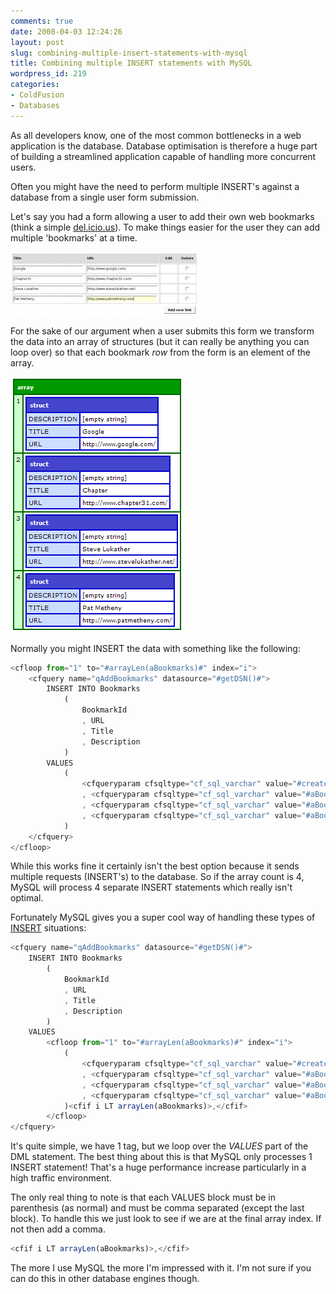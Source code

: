 ```yaml
---
comments: true
date: 2008-04-03 12:24:26
layout: post
slug: combining-multiple-insert-statements-with-mysql
title: Combining multiple INSERT statements with MySQL
wordpress_id: 219
categories:
- ColdFusion
- Databases
---
```


As all developers know, one of the most common bottlenecks in a web application is the database. Database optimisation is therefore a huge part of building a streamlined application capable of handling more concurrent users.

Often you might have the need to perform multiple INSERT's against a database from a single user form submission.

Let's say you had a form allowing a user to add their own web bookmarks (think a simple [del.icio.us](http://del.icio.us/)). To make things easier for the user they can add multiple 'bookmarks' at a time.

[![multiple_entry_form](/images/uploads/2008/04/multiple_entry_form-300x101.jpg)](/images/uploads/2008/04/multiple_entry_form.jpg)

For the sake of our argument when a user submits this form we transform the data into an array of structures (but it can really be anything you can loop over) so that each bookmark _row_ from the form is an element of the array.

[![Structure](/images/uploads/2008/04/multi_insert_struct.gif)](/images/uploads/2008/04/multi_insert_struct.gif)

Normally you might INSERT the data with something like the following:

``` javascript
<cfloop from="1" to="#arrayLen(aBookmarks)#" index="i">
	<cfquery name="qAddBookmarks" datasource="#getDSN()#">
		INSERT INTO	Bookmarks
			(
				BookmarkId
				, URL
				, Title
				, Description
			)
		VALUES
			(
				<cfqueryparam cfsqltype="cf_sql_varchar" value="#createUUID()#" />
				, <cfqueryparam cfsqltype="cf_sql_varchar" value="#aBookmarks[i]['URL']#" />
				, <cfqueryparam cfsqltype="cf_sql_varchar" value="#aBookmarks[i]['Title']#" />
				, <cfqueryparam cfsqltype="cf_sql_varchar" value="#aBookmarks[i]['Description']#" />
			)
	</cfquery>
</cfloop>
```

While this works fine it certainly isn't the best option because it sends multiple requests (INSERT's) to the database. So if the array count is 4, MySQL will process 4 separate INSERT statements which really isn't optimal.

Fortunately MySQL gives you a super cool way of handling these types of [INSERT](http://dev.mysql.com/doc/refman/5.0/en/insert.html) situations:

``` javascript
<cfquery name="qAddBookmarks" datasource="#getDSN()#">
	INSERT INTO	Bookmarks
		(
			BookmarkId
			, URL
			, Title
			, Description
		)
	VALUES
		<cfloop from="1" to="#arrayLen(aBookmarks)#" index="i">
			(
				<cfqueryparam cfsqltype="cf_sql_varchar" value="#createUUID()#" />
				, <cfqueryparam cfsqltype="cf_sql_varchar" value="#aBookmarks[i]['URL']#" />
				, <cfqueryparam cfsqltype="cf_sql_varchar" value="#aBookmarks[i]['Title']#" />
				, <cfqueryparam cfsqltype="cf_sql_varchar" value="#aBookmarks[i]['Description']#" />
			)<cfif i LT arrayLen(aBookmarks)>,</cfif>
		</cfloop>
</cfquery>
```

It's quite simple, we have 1 <cfquery> tag, but we loop over the _VALUES_ part of the DML statement. The best thing about this is that MySQL only processes 1 INSERT statement! That's a huge performance increase particularly in a high traffic environment.

The only real thing to note is that each VALUES block must be in parenthesis (as normal) and must be comma separated (except the last block). To handle this we just look to see if we are at the final array index. If not then add a comma.

``` javascript
<cfif i LT arrayLen(aBookmarks)>,</cfif>
```

The more I use MySQL the more I'm impressed with it. I'm not sure if you can do this in other database engines though.
